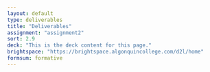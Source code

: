 ```yaml
---
layout: default
type: deliverables
title: "Deliverables"
assignment: "assignment2"
sort: 2.9
deck: "This is the deck content for this page."
brightspace: "https://brightspace.algonquincollege.com/d2l/home"
formsum: formative
---
```

